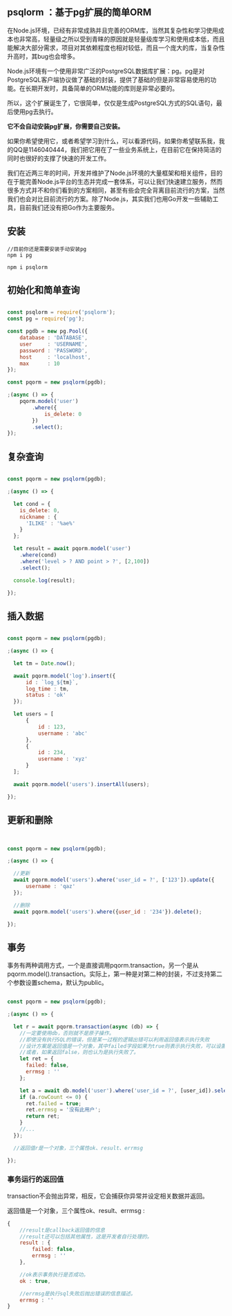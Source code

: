 ## psqlorm ：基于pg扩展的简单ORM

在Node.js环境，已经有非常成熟并且完善的ORM库，当然其复杂性和学习使用成本也非常高，轻量级之所以受到青睐的原因就是轻量级库学习和使用成本低，而且能解决大部分需求，项目对其依赖程度也相对较低，而且一个庞大的库，当复杂性升高时，其bug也会增多。

Node.js环境有一个使用非常广泛的PostgreSQL数据库扩展：pg。pg是对PostgreSQL客户端协议做了基础的封装，提供了基础的但是非常容易使用的功能。在长期开发时，具备简单的ORM功能的库则是非常必要的。

所以，这个扩展诞生了，它很简单，仅仅是生成PostgreSQL方式的SQL语句，最后使用pg去执行。

**它不会自动安装pg扩展，你需要自己安装。**

如果你希望使用它，或者希望学习到什么，可以看源代码，如果你希望联系我，我的QQ是1146040444，我们把它用在了一些业务系统上，在目前它在保持简洁的同时也很好的支撑了快速的开发工作。

我们在近两三年的时间，开发并维护了Node.js环境的大量框架和相关组件，目的在于能完善Node.js平台的生态并完成一套体系，可以让我们快速建立服务，然而很多方式并不和你们看到的方案相同，甚至有些会完全背离目前流行的方案，当然我们也会对比目前流行的方案。除了Node.js，其实我们也用Go开发一些辅助工具，目前我们还没有把Go作为主要服务。


## 安装

```
//目前你还是需要安装手动安装pg
npm i pg

npm i psqlorm

```

## 初始化和简单查询

``` JavaScript

const psqlorm = require('psqlorm');
const pg = require('pg');

const pgdb = new pg.Pool({
    database : 'DATABASE',
    user     : 'USERNAME',
    password : 'PASSWORD',
    host     : 'localhost',
    max      : 10
});

const pqorm = new psqlorm(pgdb);

;(async () => {
    pqorm.model('user')
        .where({
            is_delete: 0
        })
        .select();
});


```

## 复杂查询

``` JavaScript

const pqorm = new psqlorm(pgdb);

;(async () => {

  let cond = {
    is_delete: 0,
    nickname : {
      'ILIKE' : '%ae%'
    }
  };

  let result = await pqorm.model('user')
    .where(cond)
    .where('level > ? AND point > ?', [2,100])
    .select();

  console.log(result);

});

```

## 插入数据

``` JavaScript

const pqorm = new psqlorm(pgdb);

;(async () => {

  let tm = Date.now();

  await pqorm.model('log').insert({
      id : `log_${tm}`,
      log_time : tm,
      status : 'ok'
  });

  let users = [
      {
          id : 123,
          username : 'abc'
      },
      {
          id : 234,
          username : 'xyz'
      }
  ];

  await pqorm.model('users').insertAll(users);

});

```

## 更新和删除

``` JavaScript


const pqorm = new psqlorm(pgdb);

;(async () => {

  //更新
  await pqorm.model('users').where('user_id = ?', ['123']).update({
      username : 'qaz'
  });

  //删除
  await pqorm.model('users').where({user_id : '234'}).delete();

});

```

## 事务

事务有两种调用方式，一个是直接调用pqorm.transaction，另一个是从pqorm.model().transaction。实际上，第一种是对第二种的封装，不过支持第二个参数设置schema，默认为public。

``` JavaScript

const pqorm = new psqlorm(pgdb);

;(async () => {

  let r = await pqorm.transaction(async (db) => {
    //一定要使用db，否则就不是原子操作。
    //即使没有执行SQL的错误，但是某一过程的逻辑出错可以利用返回值表示执行失败
    //设计方案是返回值是一个对象，其中failed字段如果为true则表示执行失败，可以设置errmsg描述错误信息。
    //或者，如果返回false，则也认为是执行失败了。
    let ret = {
      failed: false,
      errmsg : ''
    };

    let a = await db.model('user').where('user_id = ?', [user_id]).select();
    if (a.rowCount <= 0) {
      ret.failed = true;
      ret.errmsg = '没有此用户';
      return ret;
    }
    //...
  });

  //返回值r是一个对象，三个属性ok、result、errmsg

});


```

### 事务运行的返回值

transaction不会抛出异常，相反，它会捕获你异常并设定相关数据并返回。

返回值是一个对象，三个属性ok、result、errmsg :

``` JavaScript
{
    //result是callback返回值的信息
    //result还可以包括其他属性，这是开发者自行处理的。
    result : {
        failed: false,
        errmsg : ''
    },

    //ok表示事务执行是否成功。
    ok : true,

    //errmsg是执行sql失败后抛出错误的信息描述。
    errmsg : ''
}
```
